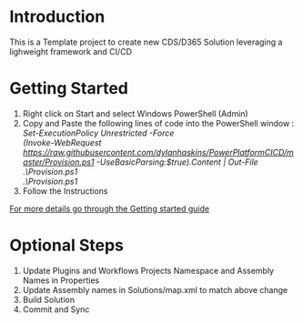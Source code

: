 # Introduction 
This is a Template project to create new CDS/D365 Solution leveraging a lighweight framework and CI/CD

# Getting Started
1.	Right click on Start and select Windows PowerShell (Admin)
1.	Copy and Paste the following lines of code into the PowerShell window :   
*Set-ExecutionPolicy Unrestricted -Force*  
*(Invoke-WebRequest https://raw.githubusercontent.com/dylanhaskins/PowerPlatformCICD/master/Provision.ps1 -UseBasicParsing:$true).Content | Out-File .\Provision.ps1*  
*.\Provision.ps1*
1.	Follow the Instructions


[For more details go through the Getting started guide](https://github.com/dylanhaskins/PowerPlatformCICD/wiki/)

# Optional Steps
1.  Update Plugins and Workflows Projects Namespace and Assembly Names in Properties
1.	Update Assembly names in Solutions/map.xml to match above change
1.	Build Solution
1.  Commit and Sync
